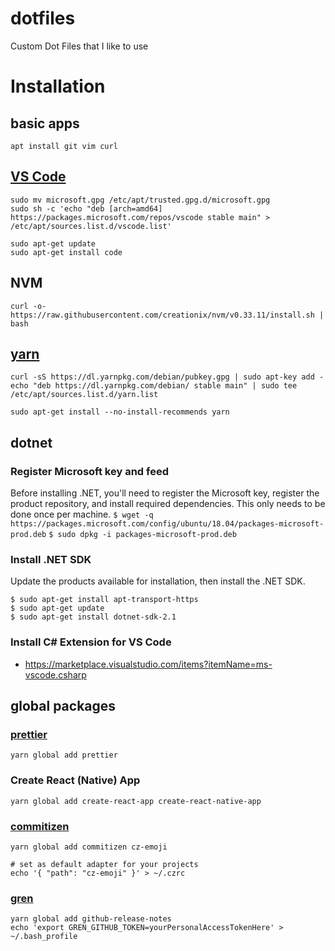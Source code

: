 # dotfiles
Custom Dot Files that I like to use

# Installation
## basic apps
`apt install git vim curl`

## [VS Code](https://code.visualstudio.com/docs/setup/linux)
```curl https://packages.microsoft.com/keys/microsoft.asc | gpg --dearmor > microsoft.gpg
sudo mv microsoft.gpg /etc/apt/trusted.gpg.d/microsoft.gpg
sudo sh -c 'echo "deb [arch=amd64] https://packages.microsoft.com/repos/vscode stable main" > /etc/apt/sources.list.d/vscode.list'
```
```
sudo apt-get update
sudo apt-get install code
```

## NVM
`curl -o- https://raw.githubusercontent.com/creationix/nvm/v0.33.11/install.sh | bash`

## [yarn](https://yarnpkg.com/en/docs/install#debian-stable)
```
curl -sS https://dl.yarnpkg.com/debian/pubkey.gpg | sudo apt-key add -
echo "deb https://dl.yarnpkg.com/debian/ stable main" | sudo tee /etc/apt/sources.list.d/yarn.list

sudo apt-get install --no-install-recommends yarn
```

## dotnet
### Register Microsoft key and feed
Before installing .NET, you'll need to register the Microsoft key, register the product repository, and install required dependencies. This only needs to be done once per machine.
`$ wget -q https://packages.microsoft.com/config/ubuntu/18.04/packages-microsoft-prod.deb`
`$ sudo dpkg -i packages-microsoft-prod.deb`
### Install .NET SDK
Update the products available for installation, then install the .NET SDK.
```shell
$ sudo apt-get install apt-transport-https
$ sudo apt-get update
$ sudo apt-get install dotnet-sdk-2.1
```
### Install C# Extension for VS Code
- https://marketplace.visualstudio.com/items?itemName=ms-vscode.csharp

## global packages
### [prettier](https://prettier.io)
`yarn global add prettier`

### Create React (Native) App
`yarn global add create-react-app create-react-native-app`

### [commitizen](https://github.com/commitizen/cz-cli)
```
yarn global add commitizen cz-emoji

# set as default adapter for your projects
echo '{ "path": "cz-emoji" }' > ~/.czrc
```

### [gren](https://github.com/github-tools/github-release-notes)
```
yarn global add github-release-notes
echo 'export GREN_GITHUB_TOKEN=yourPersonalAccessTokenHere' > ~/.bash_profile
```
